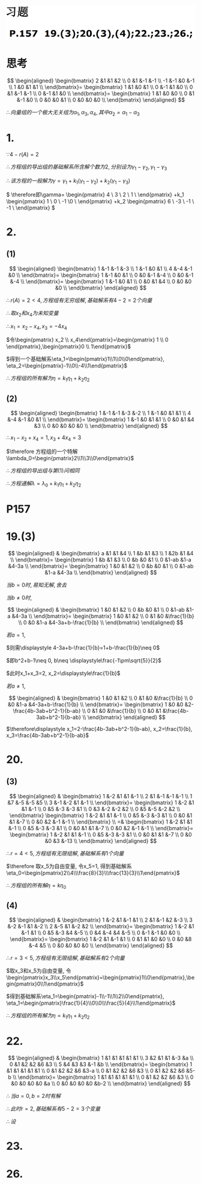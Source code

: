 <!-- ![](2020-12-02-08-25-04.png)

![](2020-12-02-09-49-54.png) -->

![](2020-12-02-09-50-05.png)


# 思考


$$
\begin{aligned}
\begin{bmatrix}
2 &1 &1 &2 \\
0 &1 &-1 &-1 \\
-1 &-1 &0 &-1 \\
1 &0 &1 &1 \\
\end{bmatrix}=
\begin{bmatrix}
1 &1 &0 &1 \\
0 &-1 &1 &0 \\
0 &1 &-1 &-1 \\
0 &-1 &1 &0 \\
\end{bmatrix}=
\begin{bmatrix}
1 &1 &0 &0 \\
0 &1 &-1 &0 \\
0 &0 &0 &1 \\
0 &0 &0 &0 \\
\end{bmatrix}
\end{aligned}
$$

$\therefore 向量组的一个极大无关组为\alpha_1,\alpha_3,\alpha_4, 其中\alpha_2=\alpha_1-\alpha_3$

# 1.

$\because 4-r(A)=2$

$\therefore 方程组的导出组的基础解系所含解个数为2, 分别设为\gamma_1-\gamma_2,\gamma_1-\gamma_3$

$\therefore 该方程的一般解为\gamma=\gamma_1+k_1(\gamma_1-\gamma_2)+k_2(\gamma_1-\gamma_3)$

$
\therefore即\gamma=
\begin{pmatrix}
4 \\ 3 \\ 2 \\ 1 \\
\end{pmatrix}
+k_1
\begin{pmatrix}
1 \\ 0 \\ -1 \\0 \\
\end{pmatrix}
+k_2
\begin{pmatrix}
6 \\ -3 \\ -1 \\ -1 \\
\end{pmatrix}
$


# 2.

## (1)

$$
\begin{aligned}
\begin{bmatrix}
1 &-1 &-1 &-3 \\
1 &-1 &0 &1 \\
4 &-4 &-1 &0 \\
\end{bmatrix}=
\begin{bmatrix}
1 &-1 &0 &1 \\
0 &0 &-1 &-4 \\
0 &0 &-1 &-4 \\
\end{bmatrix}=
\begin{bmatrix}
1 &-1 &0 &1 \\
0 &0 &1 &4 \\
0 &0 &0 &0 \\
\end{bmatrix}
\end{aligned}
$$

$\therefore r(A)=2<4, 方程组有无穷组解, 基础解系有4-2=2个向量$

$\therefore 取x_2和x_4为未知变量$

$\therefore x_1=x_2-x_4, x_3=-4x_4$

$令\begin{pmatrix} x_2 \\ x_4\end{pmatrix}=\begin{pmatrix} 1 \\ 0 \end{pmatrix},\begin{pmatrix}0 \\ 1\end{pmatrix}$

$得到一个基础解系\eta_1=\begin{pmatrix}1\\1\\0\\0\end{pmatrix}, \eta_2=\begin{pmatrix}-1\\0\\-4\\1\end{pmatrix}$

$\therefore 方程组的所有解为\eta=k_1\eta_1+k_2\eta_2$


## (2)

$$
\begin{aligned}
\begin{bmatrix}
1 &-1 &-1 &-3 &-2 \\
1 &-1 &0 &1 &1 \\
4 &-4 &-1 &0 &1 \\
\end{bmatrix}=
\begin{bmatrix}
1 &-1 &0 &1 &1 \\
0 &0 &1 &4 &3 \\
0 &0 &0 &0 &0 \\
\end{bmatrix}
\end{aligned}
$$

$\therefore x_1-x_2+x_4=1, x_3+4x_4=3$

$\therefore 方程组的一个特解\lambda_0=\begin{pmatrix}2\\1\\3\\0\end{pmatrix}$

$\therefore 方程组的导出组与第(1)问相同$

$\therefore 方程通解\lambda=\lambda_0+k_1\eta_1+k_2\eta_2$

# P157

# 19.(3)

$$
\begin{aligned}
&
\begin{bmatrix}
a &1 &1 &4 \\
1 &b &1 &3 \\
1 &2b &1 &4 \\
\end{bmatrix}=
\begin{bmatrix}
1 &b &1 &3 \\
0 &b &0 &1 \\
0 &1-ab &1-a &4-3a \\
\end{bmatrix}=
\begin{bmatrix}
1 &0 &1 &2 \\
0 &b &0 &1 \\
0 &1-ab &1-a &4-3a \\
\end{bmatrix}
\end{aligned}
$$

$当b=0时, 易知无解, 舍去$

$当b\neq 0时,$

$$
\begin{aligned}
&
\begin{bmatrix}
1 &0 &1 &2 \\
0 &b &0 &1 \\
0 &1-ab &1-a &4-3a \\
\end{bmatrix}=
\begin{bmatrix}
1 &0 &1 &2 \\
0 &1 &0 &\frac{1}{b} \\
0 &0 &1-a &4-3a+b-\frac{1}{b} \\
\end{bmatrix}
\end{aligned}
$$

$若a=1,$

$则需\displaystyle 4-3a+b-\frac{1}{b}=1+b-\frac{1}{b}\neq 0$

$即b^2+b-1\neq 0, b\neq \displaystyle\frac{-1\pm\sqrt{5}}{2}$

$此时x_1+x_3=2, x_2=\displaystyle\frac{1}{b}$

$若a\neq 1,$

$$
\begin{aligned}
&
\begin{bmatrix}
1 &0 &1 &2 \\
0 &1 &0 &\frac{1}{b} \\
0 &0 &1-a &4-3a+b-\frac{1}{b} \\
\end{bmatrix}=
\begin{bmatrix}
1 &0 &0 &2-\frac{4b-3ab+b^2-1}{b-ab} \\
0 &1 &0 &\frac{1}{b} \\
0 &0 &1 &\frac{4b-3ab+b^2-1}{b-ab} \\
\end{bmatrix}
\end{aligned}
$$

$\therefore\displaystyle x_1=2-\frac{4b-3ab+b^2-1}{b-ab}, x_2=\frac{1}{b}, x_3=\frac{4b-3ab+b^2-1}{b-ab}$


# 20.

## (3)

$$
\begin{aligned}
&
\begin{bmatrix}
1 &-2 &1 &1 &-1 \\
2 &1 &-1 &-1 &-1 \\
1 &7 &-5 &-5 &5 \\
3 &-1 &-2 &1 &-1 \\
\end{bmatrix}=
\begin{bmatrix}
1 &-2 &1 &1 &-1 \\
0 &5 &-3 &-3 &1 \\
0 &3 &-2 &-2 &2 \\
0 &5 &-5 &-2 &2 \\
\end{bmatrix}
\begin{bmatrix}
1 &-2 &1 &1 &-1 \\
0 &5 &-3 &-3 &1 \\
0 &0 &1 &1 &-7 \\
0 &0 &2 &-1 &-1 \\
\end{bmatrix}
\\ =&
\begin{bmatrix}
1 &-2 &1 &1 &-1 \\
0 &5 &-3 &-3 &1 \\
0 &0 &1 &1 &-7 \\
0 &0 &2 &-1 &-1 \\
\end{bmatrix}=
\begin{bmatrix}
1 &-2 &1 &1 &-1 \\
0 &5 &-3 &-3 &1 \\
0 &0 &1 &1 &-7 \\
0 &0 &0 &3 &-13 \\
\end{bmatrix}
\end{aligned}
$$

$\therefore r=4<5, 方程组有无限组解, 基础解系有1个向量$

$\therefore 取x_5为自由变量, 令x_5=1, 得到基础解系\eta_0=\begin{pmatrix}2\\4\\\frac{8}{3}\\\frac{13}{3}\\1\end{pmatrix}$

$\therefore 方程组的所有解\eta=k\eta_0$

## (4)

$$
\begin{aligned}
&
\begin{bmatrix}
1 &-2 &1 &-1 &1 \\
2 &1 &-1 &2 &-3 \\
3 &-2 &-1 &1 &-2 \\
2 &-5 &1 &-2 &2 \\
\end{bmatrix}=
\begin{bmatrix}
1 &-2 &1 &-1 &1 \\
0 &5 &-3 &4 &-5 \\
0 &4 &-4 &4 &-5 \\
0 &-1 &-1 &0 &0 \\
\end{bmatrix}=
\begin{bmatrix}
1 &-2 &1 &-1 &1 \\
0 &1 &1 &0 &0 \\
0 &0 &8 &-4 &5 \\
0 &0 &0 &0 &0 \\
\end{bmatrix}
\end{aligned}
$$

$\therefore r=3<5, 方程组有无限组解, 基础解系有2个向量$

$取x_3和x_5为自由变量, 令\begin{pmatrix}x_3\\x_5\end{pmatrix}=\begin{pmatrix}1\\0\end{pmatrix},\begin{pmatrix}0\\1\end{pmatrix}$

$得到基础解系\eta_1=\begin{pmatrix}-1\\-1\\1\\2\\0\end{pmatrix}, \eta_1=\begin{pmatrix}\frac{1}{4}\\0\\0\\\frac{5}{4}\\1\end{pmatrix}$

$\therefore 方程组的所有解为\eta=k_1\eta_1+k_2\eta_2$


# 22.

$$
\begin{aligned}
&
\begin{bmatrix}
1 &1 &1 &1 &1 &1 \\
3 &2 &1 &1 &-3 &a \\
0 &1 &2 &2 &6 &3 \\
5 &4 &3 &3 &-1 &b \\
\end{bmatrix}=
\begin{bmatrix}
1 &1 &1 &1 &1 &1 \\
0 &1 &2 &2 &6 &3-a \\
0 &1 &2 &2 &6 &3 \\
0 &1 &2 &2 &6 &5-b \\
\end{bmatrix}=
\begin{bmatrix}
1 &1 &1 &1 &1 &1 \\
0 &1 &2 &2 &6 &3 \\
0 &0 &0 &0 &0 &a \\
0 &0 &0 &0 &0 &b-2 \\
\end{bmatrix}
\end{aligned}
$$

$\therefore 当a=0, b=2时有解$

$\therefore 此时r=2, 基础解系有5-2=3个变量$

$\therefore 设$

# 23.



# 26.

